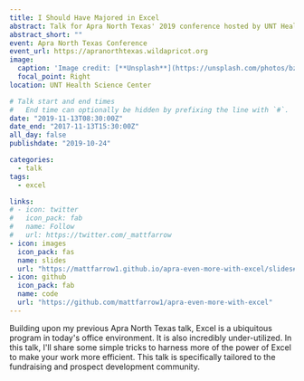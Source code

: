 ```yaml
---
title: I Should Have Majored in Excel
abstract: Talk for Apra North Texas' 2019 conference hosted by UNT Health Science Center.
abstract_short: ""
event: Apra North Texas Conference
event_url: https://apranorthtexas.wildapricot.org
image:
  caption: 'Image credit: [**Unsplash**](https://unsplash.com/photos/bzdhc5b3Bxs)'
  focal_point: Right
location: UNT Health Science Center

# Talk start and end times
#   End time can optionally be hidden by prefixing the line with `#`.
date: "2019-11-13T08:30:00Z"
date_end: "2017-11-13T15:30:00Z"
all_day: false
publishdate: "2019-10-24"

categories:
  - talk
tags:
  - excel

links:
# - icon: twitter
#   icon_pack: fab
#   name: Follow
#   url: https://twitter.com/_mattfarrow
- icon: images
  icon_pack: fas
  name: slides
  url: "https://mattfarrow1.github.io/apra-even-more-with-excel/slides#1"
- icon: github
  icon_pack: fab
  name: code
  url: "https://github.com/mattfarrow1/apra-even-more-with-excel"
---
```


Building upon my previous Apra North Texas talk, Excel is a ubiquitous program in today's office environment. It is also incredibly under-utilized. In this talk, I'll share some simple tricks to harness more of the power of Excel to make your work more efficient. This talk is specifically tailored to the fundraising and prospect development community.